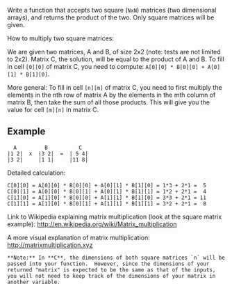 Write a function that accepts two square (`NxN`) matrices (two dimensional arrays), and returns the product of the two. Only square matrices will be given.

How to multiply two square matrices: 

We are given two matrices, A and B, of size 2x2 (note: tests are not limited to 2x2). Matrix C, the solution, will be equal to the product of A and B. To fill in cell `[0][0]` of matrix C, you need to compute: `A[0][0] * B[0][0] + A[0][1] * B[1][0]`.

More general: To fill in cell `[n][m]` of matrix C, you need to first multiply the elements in the nth row of matrix A by the elements in the mth column of matrix B, then take the sum of all those products. This will give you the value for cell `[m][n]` in matrix C. 

## Example
```
  A         B          C
|1 2|  x  |3 2|  =  | 5 4|
|3 2|     |1 1|     |11 8|
```

Detailed calculation:
```
C[0][0] = A[0][0] * B[0][0] + A[0][1] * B[1][0] = 1*3 + 2*1 =  5
C[0][1] = A[0][0] * B[0][1] + A[0][1] * B[1][1] = 1*2 + 2*1 =  4
C[1][0] = A[1][0] * B[0][0] + A[1][1] * B[1][0] = 3*3 + 2*1 = 11
C[1][1] = A[1][0] * B[0][1] + A[1][1] * B[1][1] = 3*2 + 2*1 =  8
```
Link to Wikipedia explaining matrix multiplication (look at the square matrix example): 
http://en.wikipedia.org/wiki/Matrix_multiplication

A more visual explanation of matrix multiplication: http://matrixmultiplication.xyz

~~~if:c
**Note:** In **C**, the dimensions of both square matrices `n` will be passed into your function.  However, since the dimensions of your returned "matrix" is expected to be the same as that of the inputs, you will not need to keep track of the dimensions of your matrix in another variable.
~~~